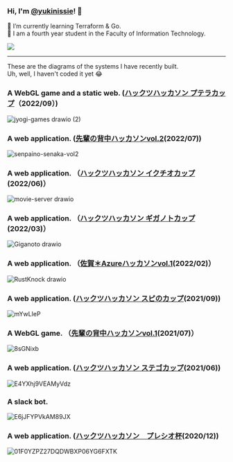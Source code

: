 ### Hi, I'm [@yukinissie](https://twitter.com/yukinissie)! 👋

🌱 I’m currently learning Terraform & Go.<br>
🏫 I am a fourth year student in the Faculty of Information Technology.

<a href="https://github.com/anuraghazra/github-readme-stats" style="display:block">
  <img src="https://github-readme-stats.vercel.app/api?username=yukinissie&count_private=true&show_icons=true&theme=chartreuse-dark" />
</a>
<!--
<a href="https://github.com/anuraghazra/github-readme-stats" style="display:block">
  <img align="left" src="https://github-readme-stats.vercel.app/api/top-langs/?username=yukinissie&theme=chartreuse-dark&langs_count=4&hide=php" />
</a>
-->

<hr>

These are the diagrams of the systems I have recently built.<br>
Uh, well, I haven't coded it yet 😂

### A WebGL game and a static web. ([ハックツハッカソン プテラカップ](https://hackz-community.doorkeeper.jp/events/139666)（2022/09）)
![jyogi-games drawio (2)](https://user-images.githubusercontent.com/38881185/192003799-06f9ba1d-a20a-48c7-b0f8-e6625bb1dc88.png)

### A web application. ([先輩の背中ハッカソンvol.2](https://hackz-community.doorkeeper.jp/events/138442)(2022/07))
![senpaino-senaka-vol2](https://user-images.githubusercontent.com/38881185/192004699-1a9a4810-8a2f-48e5-8e4c-d7866df41c3c.png)

### A web application. （[ハックツハッカソン イクチオカップ](https://cup.hackz.team/ichthyo/)(2022/06)）
![movie-server drawio](https://user-images.githubusercontent.com/38881185/192002846-0ce654d2-2efb-4659-b421-1879b82fd393.png)

### A web application. （[ハックツハッカソン ギガノトカップ](https://cup.hackz.team/giganoto/)(2022/03)）
![Giganoto drawio](https://user-images.githubusercontent.com/38881185/191999188-7949fc7c-c943-44e6-9b0d-27db90e827a8.png)

### A web application. （[佐賀＊Azureハッカソンvol.1](https://hackz.connpass.com/event/235831/)(2022/02)）
![RustKnock drawio](https://user-images.githubusercontent.com/38881185/192002120-0d074277-69f7-4341-83ae-df2528379b63.png)

### A web application. ([ハックツハッカソン スピのカップ](https://cup.hackz.team/spino/)(2021/09))
![mYwLIeP](https://user-images.githubusercontent.com/38881185/137230199-98ddb642-27a0-4423-851b-14c56710a49b.png)

### A WebGL game. （[先輩の背中ハッカソンvol.1](https://hackz.connpass.com/event/217791/)(2021/07)）
![8sGNixb](https://user-images.githubusercontent.com/38881185/137230240-ba24c81c-2f17-4509-a230-6c5c0fd9a3ec.png)

### A web application. ([ハックツハッカソン ステゴカップ](https://cup.hackz.team/stego/)(2021/06))
![E4YXhj9VEAMyVdz](https://user-images.githubusercontent.com/38881185/137230243-ad319f1b-9728-4347-8fb9-651c23bd2801.png)

### A slack bot.
![E6jJFYPVkAM89JX](https://user-images.githubusercontent.com/38881185/137230248-223335fc-4087-48af-94ff-9436aefb0f4a.png)

### A web application. ([ハックツハッカソン　プレシオ杯](https://hackz.connpass.com/event/192814/)(2020/12))
![01F0YZPZ27DQDWBXP06YG6FXTK](https://user-images.githubusercontent.com/38881185/137230252-1ea6d34e-fe22-4034-b517-ae9a7bd53bcc.png)
